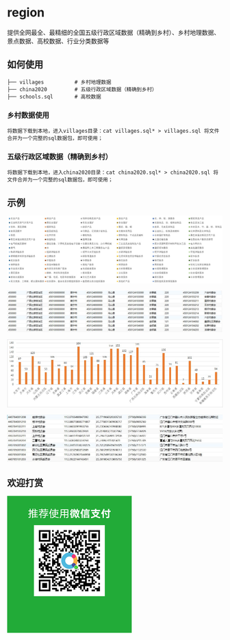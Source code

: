 # region
提供全网最全、最精细的全国五级行政区域数据（精确到乡村）、乡村地理数据、景点数据、高校数据、行业分类数据等

## 如何使用
```
├── villages          # 乡村地理数据
├── china2020         # 五级行政区域数据（精确到乡村）
├── schools.sql       # 高校数据
```

### 乡村数据使用
```
将数据下载到本地，进入villages目录：cat villages.sql* > villages.sql 将文件合并为一个完整的sql数据包，即可使用；
```

###  五级行政区域数据（精确到乡村）
```
将数据下载到本地，进入china2020目录：cat china2020.sql* > china2020.sql 将文件合并为一个完整的sql数据包，即可使用；
```
## 示例
![行业分类数据](./images/cate.jpg)

![五级行政区域数据（精确到乡村）](./images/china2020.jpg)

![高校数据](./images/schools.jpg)

![ 乡村地理数据](./images/villages.jpg)

## 欢迎打赏
![](./images/wxpay.png)
